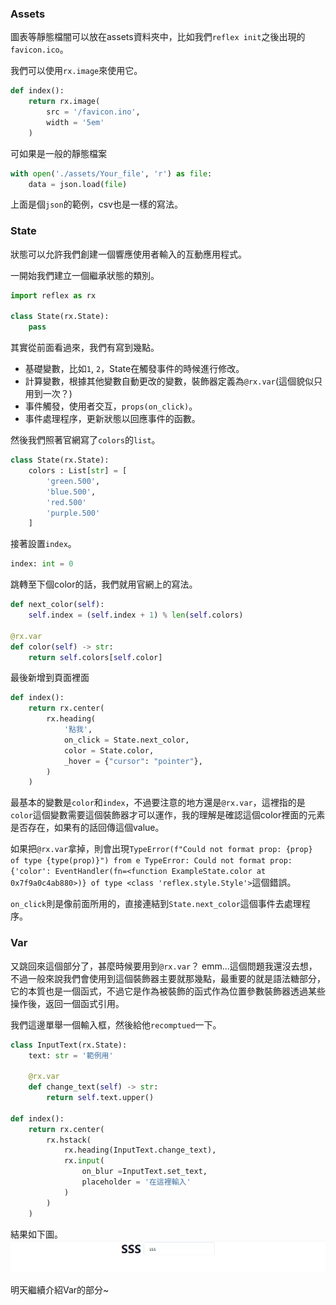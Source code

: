 ### Assets

圖表等靜態檔闇可以放在assets資料夾中，比如我們`reflex init`之後出現的`favicon.ico`。

我們可以使用`rx.image`來使用它。

```python
def index():
    return rx.image(
        src = '/favicon.ino',
        width = '5em'
    )
```

可如果是一般的靜態檔案
```python
with open('./assets/Your_file', 'r') as file:
    data = json.load(file)
```
上面是個`json`的範例，csv也是一樣的寫法。

### State

狀態可以允許我們創建一個響應使用者輸入的互動應用程式。

一開始我們建立一個繼承狀態的類別。

```python
import reflex as rx

class State(rx.State):
    pass
```

其實從前面看過來，我們有寫到幾點。
* 基礎變數，比如`1`, `2`，State在觸發事件的時候進行修改。
* 計算變數，根據其他變數自動更改的變數，裝飾器定義為`@rx.var`(這個貌似只用到一次？)
* 事件觸發，使用者交互，`props(on_click)`。
* 事件處理程序，更新狀態以回應事件的函數。

然後我們照著官網寫了`colors`的`list`。
```python
class State(rx.State):
    colors : List[str] = [
        'green.500',
        'blue.500',
        'red.500'
        'purple.500'
    ]
```
接著設置`index`。
```python
index: int = 0
```

跳轉至下個color的話，我們就用官網上的寫法。
```python
def next_color(self):
    self.index = (self.index + 1) % len(self.colors)

@rx.var
def color(self) -> str:
    return self.colors[self.color]
```
最後新增到頁面裡面
```python
def index():
    return rx.center(
        rx.heading(
            '點我',
            on_click = State.next_color,
            color = State.color,
            _hover = {"cursor": "pointer"},
        )
    )
```

最基本的變數是`color`和`index`，不過要注意的地方還是`@rx.var`，這裡指的是`color`這個變數需要這個裝飾器才可以運作，我的理解是確認這個color裡面的元素是否存在，如果有的話回傳這個value。

如果把`@rx.var`拿掉，則會出現`TypeError(f"Could not format prop: {prop} of type {type(prop)}") from e
TypeError: Could not format prop: {'color': EventHandler(fn=<function ExampleState.color at 0x7f9a0c4ab880>)} of type <class 'reflex.style.Style'>`這個錯誤。

`on_click`則是像前面所用的，直接連結到`State.next_color`這個事件去處理程序。

### Var

又跳回來這個部分了，甚麼時候要用到`@rx.var`？
emm...這個問題我還沒去想，不過一般來說我們會使用到這個裝飾器主要就那幾點，最重要的就是語法糖部分，它的本質也是一個函式，不過它是作為被裝飾的函式作為位置參數裝飾器透過某些操作後，返回一個函式引用。

我們這邊單舉一個輸入框，然後給他`recomptued`一下。

```python
class InputText(rx.State):
    text: str = '範例用'

    @rx.var
    def change_text(self) -> str:
        return self.text.upper()

def index():
    return rx.center(
        rx.hstack(
            rx.heading(InputText.change_text),
            rx.input(
                on_blur =InputText.set_text,
                placeholder = '在這裡輸入'
            )
        )
    )
```
結果如下圖。
![Alt text](image.png)

明天繼續介紹Var的部分~
